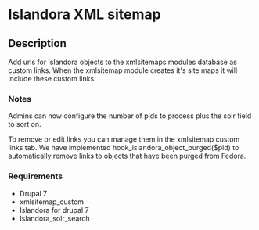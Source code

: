 # Islandora XML sitemap

## Description
Add urls for Islandora objects to the xmlsitemaps modules database as custom links.  When the xmlsitemap module creates it's site maps it will include these custom links.

### Notes
Admins can now configure the number of pids to process plus the solr field to sort on.

To remove or edit links you can manage them in the xmlsitemap custom links tab.  We have implemented
hook_islandora_object_purged($pid) to automatically remove links to objects that have been purged from Fedora.

### Requirements

* Drupal 7
* xmlsitemap_custom
* Islandora for drupal 7
* Islandora_solr_search

